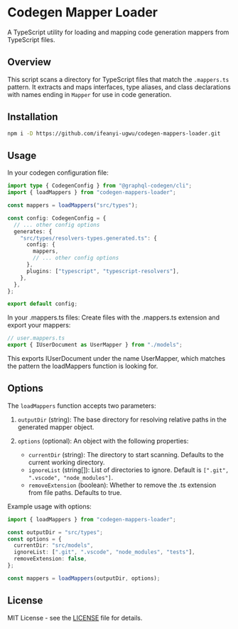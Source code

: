 # Codegen Mapper Loader

A TypeScript utility for loading and mapping code generation mappers from TypeScript files.

## Overview

This script scans a directory for TypeScript files that match the `.mappers.ts` pattern. It extracts and maps interfaces, type aliases, and class declarations with names ending in `Mapper` for use in code generation.

## Installation

```bash
npm i -D https://github.com/ifeanyi-ugwu/codegen-mappers-loader.git
```

## Usage

In your codegen configuration file:

```typescript
import type { CodegenConfig } from "@graphql-codegen/cli";
import { loadMappers } from "codegen-mappers-loader";

const mappers = loadMappers("src/types");

const config: CodegenConfig = {
  // ... other config options
  generates: {
    "src/types/resolvers-types.generated.ts": {
      config: {
        mappers,
        // ... other config options
      },
      plugins: ["typescript", "typescript-resolvers"],
    },
  },
};

export default config;
```

In your .mappers.ts files:
Create files with the .mappers.ts extension and export your mappers:

```typescript
// user.mappers.ts
export { IUserDocument as UserMapper } from "./models";
```

This exports IUserDocument under the name UserMapper, which matches the pattern the loadMappers function is looking for.

## Options

The `loadMappers` function accepts two parameters:

1. `outputDir` (string): The base directory for resolving relative paths in the generated mapper object.

2. `options` (optional): An object with the following properties:
   - `currentDir` (string): The directory to start scanning. Defaults to the current working directory.
   - `ignoreList` (string[]): List of directories to ignore. Default is `[".git", ".vscode", "node_modules"]`.
   - `removeExtension` (boolean): Whether to remove the .ts extension from file paths. Defaults to true.

Example usage with options:

```typescript
import { loadMappers } from "codegen-mappers-loader";

const outputDir = "src/types";
const options = {
  currentDir: "src/models",
  ignoreList: [".git", ".vscode", "node_modules", "tests"],
  removeExtension: false,
};

const mappers = loadMappers(outputDir, options);
```

## License

MIT License - see the [LICENSE](LICENSE) file for details.
